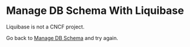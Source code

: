# Manage DB Schema With Liquibase

Liquibase is not a CNCF project.

Go back to [Manage DB Schema](story.md) and try again.